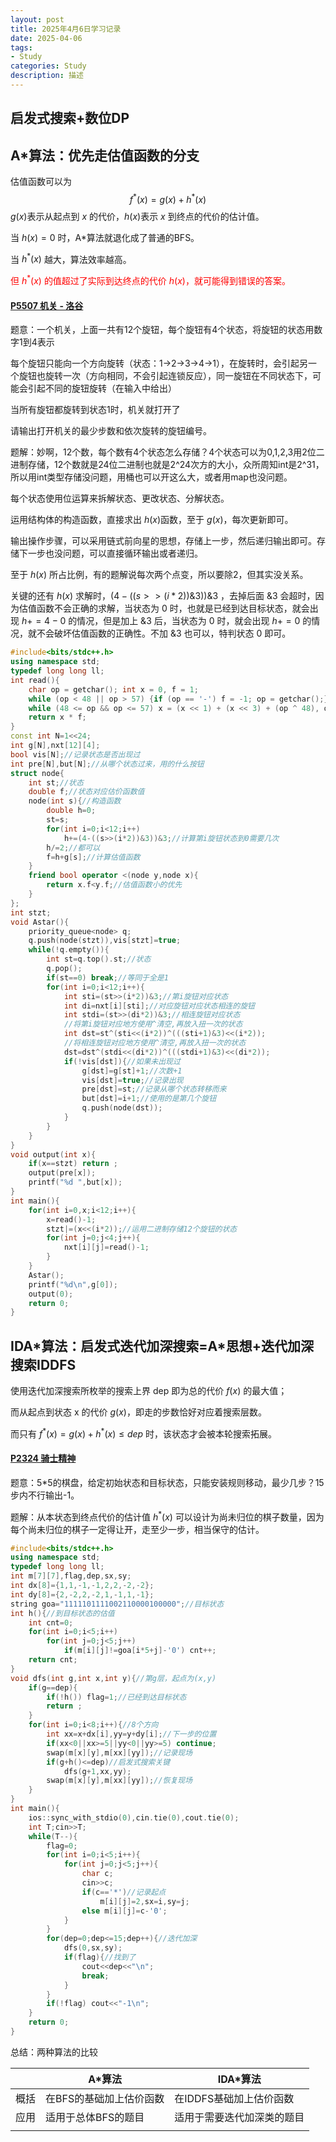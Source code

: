 ```yaml
---
layout: post
title: 2025年4月6日学习记录
date: 2025-04-06
tags:
- Study
categories: Study
description: 描述
---
```


## 启发式搜索+数位DP
<!-- more -->

## A*算法：优先走估值函数的分支

估值函数可以为
$$
f^*(x)=g(x)+h^*(x)
$$
$g(x)$表示从起点到 $x$ 的代价，$h(x)$表示 $x$ 到终点的代价的估计值。

当 $h(x)=0$ 时，A*算法就退化成了普通的BFS。

当 $h^*(x)$ 越大，算法效率越高。

<span style="color:red;">但 $h^*(x)$ 的值超过了实际到达终点的代价 $h(x)$，就可能得到错误的答案。</span>

#### [P5507 机关 - 洛谷](https://www.luogu.com.cn/problem/P5507)

题意：一个机关，上面一共有12个旋钮，每个旋钮有4个状态，将旋钮的状态用数字$1$到$4$表示

每个旋钮只能向一个方向旋转（状态：1->2->3->4->1），在旋转时，会引起另一个旋钮也旋转一次（方向相同，不会引起连锁反应），同一旋钮在不同状态下，可能会引起不同的旋钮旋转（在输入中给出）

当所有旋钮都旋转到状态1时，机关就打开了

请输出打开机关的最少步数和依次旋转的旋钮编号。

题解：妙啊，12个数，每个数有4个状态怎么存储？4个状态可以为0,1,2,3用2位二进制存储，12个数就是24位二进制也就是2\^24次方的大小，众所周知int是2\^31，所以用int类型存储没问题，用桶也可以开这么大，或者用map也没问题。

每个状态使用位运算来拆解状态、更改状态、分解状态。

运用结构体的构造函数，直接求出 $h(x)$函数，至于 $g(x)$，每次更新即可。

输出操作步骤，可以采用链式前向星的思想，存储上一步，然后递归输出即可。存储下一步也没问题，可以直接循环输出或者递归。

至于 $h(x)$ 所占比例，有的题解说每次两个点变，所以要除2，但其实没关系。

关键的还有 $h(x)$ 求解时，$(4-((s>>(i*2))\&3))\&3$ ，去掉后面 $\&3$ 会超时，因为估值函数不会正确的求解，当状态为 0 时，也就是已经到达目标状态，就会出现 $h+=4-0$ 的情况，但是加上 $\&3$ 后，当状态为 0 时，就会出现 $h+=0$ 的情况，就不会破坏估值函数的正确性。不加 $\&3$ 也可以，特判状态 0 即可。

```c++
#include<bits/stdc++.h>
using namespace std;
typedef long long ll;
int read(){
	char op = getchar(); int x = 0, f = 1;
	while (op < 48 || op > 57) {if (op == '-') f = -1; op = getchar();}
	while (48 <= op && op <= 57) x = (x << 1) + (x << 3) + (op ^ 48), op = getchar();
	return x * f;
}
const int N=1<<24;
int g[N],nxt[12][4];
bool vis[N];//记录状态是否出现过
int pre[N],but[N];//从哪个状态过来，用的什么按钮
struct node{
	int st;//状态
	double f;//状态对应估价函数值
	node(int s){//构造函数
		double h=0;
		st=s;
		for(int i=0;i<12;i++)
			h+=(4-((s>>(i*2))&3))&3;//计算第i旋钮状态到0需要几次
		h/=2;//都可以
		f=h+g[s];//计算估值函数
	}
	friend bool operator <(node y,node x){
		return x.f<y.f;//估值函数小的优先
	}
};
int stzt;
void Astar(){
	priority_queue<node> q;
	q.push(node(stzt)),vis[stzt]=true;
	while(!q.empty()){
		int st=q.top().st;//状态
		q.pop();
		if(st==0) break;//等同于全是1
		for(int i=0;i<12;i++){
			int sti=(st>>(i*2))&3;//第i旋钮对应状态
			int di=nxt[i][sti];//对应旋钮对应状态相连的旋钮
			int stdi=(st>>(di*2))&3;//相连旋钮对应状态
			//将第i旋钮对应地方使用^清空,再放入扭一次的状态
			int dst=st^(sti<<(i*2))^(((sti+1)&3)<<(i*2));
			//将相连旋钮对应地方使用^清空,再放入扭一次的状态
			dst=dst^(stdi<<(di*2))^(((stdi+1)&3)<<(di*2));
			if(!vis[dst]){//如果未出现过
				g[dst]=g[st]+1;//次数+1
				vis[dst]=true;//记录出现
				pre[dst]=st;//记录从哪个状态转移而来
				but[dst]=i+1;//使用的是第几个旋钮
				q.push(node(dst));
			}
		}
	}
}
void output(int x){
	if(x==stzt) return ;
	output(pre[x]);
	printf("%d ",but[x]);
}
int main(){
	for(int i=0,x;i<12;i++){
		x=read()-1;
		stzt|=(x<<(i*2));//运用二进制存储12个旋钮的状态
		for(int j=0;j<4;j++){
			nxt[i][j]=read()-1;
		}
	}
	Astar();
	printf("%d\n",g[0]);
	output(0);
	return 0;
}
```

## IDA\*算法：启发式迭代加深搜索=A\*思想+迭代加深搜索IDDFS

使用迭代加深搜索所枚举的搜索上界 dep 即为总的代价 $f(x)$ 的最大值；

而从起点到状态 x 的代价 $g(x)$，即走的步数恰好对应着搜索层数。

而只有 $f^*(x)=g(x)+h^*(x)≤dep$ 时，该状态才会被本轮搜索拓展。

#### [P2324 骑士精神](https://www.luogu.com.cn/problem/P2324)

题意：5*5的棋盘，给定初始状态和目标状态，只能安装规则移动，最少几步？15步内不行输出-1。

题解：从本状态到终点代价的估计值 $h^*(x)$ 可以设计为尚未归位的棋子数量，因为每个尚未归位的棋子一定得让开，走至少一步，相当保守的估计。

```c++
#include<bits/stdc++.h>
using namespace std;
typedef long long ll;
int m[7][7],flag,dep,sx,sy;
int dx[8]={1,1,-1,-1,2,2,-2,-2};
int dy[8]={2,-2,2,-2,1,-1,1,-1};
string goa="1111101111002110000100000";//目标状态
int h(){//到目标状态的估值
	int cnt=0;
	for(int i=0;i<5;i++)
		for(int j=0;j<5;j++)
			if(m[i][j]!=goa[i*5+j]-'0') cnt++;
	return cnt;
}
void dfs(int g,int x,int y){//第g层，起点为(x,y)
	if(g==dep){
		if(!h()) flag=1;//已经到达目标状态
		return ;
	}
	for(int i=0;i<8;i++){//8个方向
		int xx=x+dx[i],yy=y+dy[i];//下一步的位置
		if(xx<0||xx>=5||yy<0||yy>=5) continue;
		swap(m[x][y],m[xx][yy]);//记录现场
		if(g+h()<=dep)//启发式搜索关键
			dfs(g+1,xx,yy);
		swap(m[x][y],m[xx][yy]);//恢复现场
	}
}
int main(){
	ios::sync_with_stdio(0),cin.tie(0),cout.tie(0);
	int T;cin>>T;
	while(T--){
		flag=0;
		for(int i=0;i<5;i++){
			for(int j=0;j<5;j++){
				char c;
				cin>>c;
				if(c=='*')//记录起点
					m[i][j]=2,sx=i,sy=j;
				else m[i][j]=c-'0';
			}
		}
		for(dep=0;dep<=15;dep++){//迭代加深
			dfs(0,sx,sy);
			if(flag){//找到了
				cout<<dep<<"\n";
				break;
			}
		}
		if(!flag) cout<<"-1\n";
	}
	return 0;
}
```

 

总结：两种算法的比较

|      | A*算法                  | IDA*算法                   |
| ---- | ----------------------- | -------------------------- |
| 概括 | 在BFS的基础加上估价函数 | 在IDDFS基础加上估价函数    |
| 应用 | 适用于总体BFS的题目     | 适用于需要迭代加深类的题目 |
|      |                         |                            |

